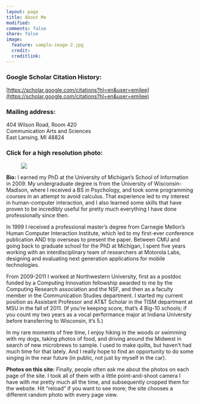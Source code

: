 ```yaml
---
layout: page
title: About Me
modified: 
comments: false
share: false
image:
  feature: sample-image-2.jpg
  credit: 
  creditlink: 
---
```


### Google Scholar Citation History:
[https://scholar.google.com/citations?hl=en&user=emilee](https://scholar.google.com/citations?hl=en&user=emilee)

### Mailing address:
404 Wilson Road, Room 420  
Communication Arts and Sciences  
East Lansing, MI  48824

### Click for a high resolution photo:
<figure>
	<a href="{{ site.url }}/images/emilee_rader.jpg"><img src="{{ site.url }}/images/emilee_rader_thumbnail.jpg"></a>
</figure>


**Bio:**
I earned my PhD at the University of Michigan’s School of Information in 2009. My undergraduate degree is from the University of Wisconsin-Madison, where I received a BS in Psychology, and took some programming courses in an attempt to avoid calculus. That experience led to my interest in human-computer interaction, and I also learned some skills that have proven to be incredibly useful for pretty much everything I have done professionally since then.

In 1999 I received a professional master’s degree from Carnegie Mellon’s Human Computer Interaction Institute, which led to my first-ever conference publication AND trip overseas to present the paper. Between CMU and going back to graduate school for the PhD at Michigan, I spent five years working with an interdisciplinary team of researchers at Motorola Labs, designing and evaluating next generation applications for mobile technologies.

From 2009-2011 I worked at Northwestern University, first as a postdoc funded by a Computing Innovation fellowship awarded to me by the Computing Research association and the NSF, and then as a faculty member in the Communication Studies department. I started my current position as Assistant Professor and AT&T Scholar in the TISM department at MSU in the fall of 2011. (If you’re keeping score, that’s 4 Big-10 schools; if you count my two years as a vocal performance major at Indiana University before transferring to Wisconsin, it’s 5.)

In my rare moments of free time, I enjoy hiking in the woods or swimming with my dogs, taking photos of food, and driving around the Midwest in search of new microbrews to sample. I used to make quilts, but haven’t had much time for that lately. And I really hope to find an opportunity to do some singing in the near future (in public, not just by myself in the car).

**Photos on this site:**
Finally, people often ask me about the photos on each page of the site. I took all of them with a little point-and-shoot camera I have with me pretty much all the time, and subsequently cropped them for the website. Hit “reload” if you want to see more; the site chooses a different random photo with every page view.